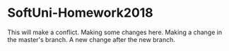 # SoftUni-Homework2018
This will make a conflict.
Making some changes here.
Making a change in the master's branch.
A new change after the new branch.

